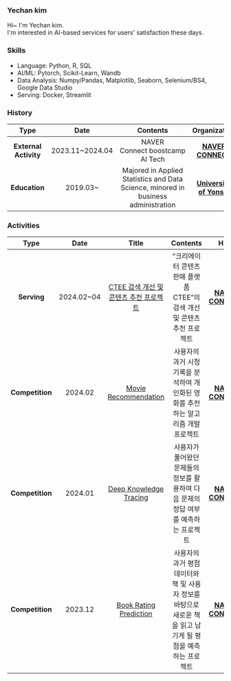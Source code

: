 ### Yechan kim
Hi~ I'm Yechan kim.  
I'm interested in AI-based services for users' satisfaction these days.  

### Skills
* Language: Python, R, SQL
* AI/ML: Pytorch, Scikit-Learn, Wandb
* Data Analysis: Numpy/Pandas, Matplotlib, Seaborn, Selenium/BS4, Google Data Studio
* Serving: Docker, Streamlit

### History

| **Type** | **Date** | **Contents** | **Organization** |
|:--------:|:--------:|:--------:|:--------:|
| **External Activity** | 2023.11~2024.04 | NAVER Connect boostcamp AI Tech | **[NAVER CONNECT](https://www.connect.or.kr/)** |
| **Education** | 2019.03~  | Majored in  Applied Statistics and Data Science, minored in business administration| **[University of Yonsei](https://www.yonsei.ac.kr/sc/)** |


### Activities
| **Type** | **Date** | **Title** |**Contents** | **Host** |
|:--------:|:--------:|:--------:|:--------:|:--------:|
| **Serving** | 2024.02~04 | [CTEE 검색 개선 및 콘텐츠 추천 프로젝트](https://github.com/yechance7/level2-3-recsys-finalproject-recsys-06.git) | “크리에이터 콘텐츠 판매 플랫폼 CTEE”의 검색 개선 및 콘텐츠 추천 프로젝트 | **[NAVER CONNECT](https://www.connect.or.kr/)** |
| **Competition** | 2024.02 | [Movie Recommendation](https://github.com/yechance7/level2-movierecommendation-recsys-06.git) | 사용자의 과거 시청기록을 분석하여 개인화된 영화를 추천하는 알고리즘 개발 프로젝트 | **[NAVER CONNECT](https://www.connect.or.kr/)** |
| **Competition** | 2024.01 | [Deep Knowledge Tracing](https://github.com/yechance7/level2-dkt-recsys-06.git) | 사용자가 풀어왔던 문제들의 정보를 활용하여 다음 문제의 정답 여부를 예측하는 프로젝트 | **[NAVER CONNECT](https://www.connect.or.kr/)** |
| **Competition** | 2023.12 | [Book Rating Prediction](https://github.com/yechance7/level1-bookratingprediction-recsys-01.git) | 사용자의 과거 평점 데이터와 책 및 사용자 정보를 바탕으로 새로운 책을 읽고 남기게 될 평점을 예측하는 프로젝트  | **[NAVER CONNECT](https://www.connect.or.kr/)** | 

